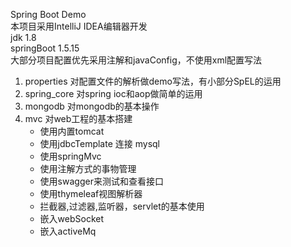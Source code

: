 Spring Boot Demo <br/>
本项目采用IntelliJ IDEA编辑器开发 <br/>
jdk        1.8 <br/>
springBoot 1.5.15 <br/>
大部分项目配置优先采用注解和javaConfig，不使用xml配置写法 <br/>

1. properties  对配置文件的解析做demo写法，有小部分SpEL的运用 <br/>
2. spring_core 对spring ioc和aop做简单的运用 <br/>
3. mongodb     对mongodb的基本操作 <br/>
4. mvc         对web工程的基本搭建 <br/>
   +  使用内置tomcat 
   +  使用jdbcTemplate 连接 mysql 
   +  使用springMvc 
   +  使用注解方式的事物管理 
   +  使用swagger来测试和查看接口 
   +  使用thymeleaf视图解析器
   +  拦截器,过滤器,监听器，servlet的基本使用
   +  嵌入webSocket 
   +  嵌入activeMq 